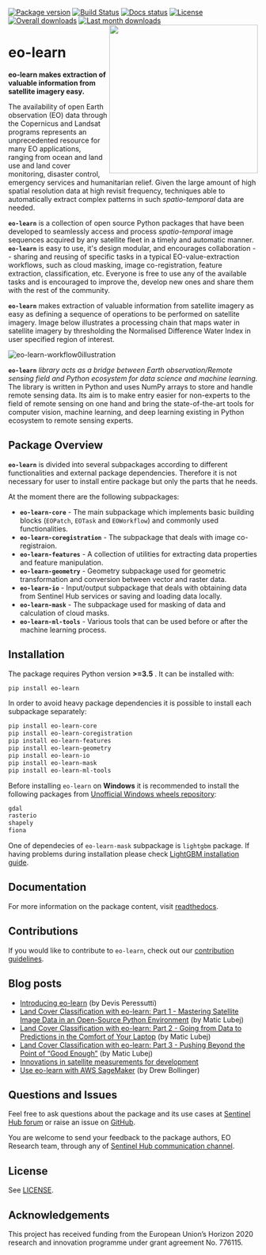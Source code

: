 [![Package version](https://badge.fury.io/py/eo-learn.svg)](https://pypi.org/project/eo-learn/)
[![Build Status](https://travis-ci.org/sentinel-hub/eo-learn.svg?branch=master)](https://travis-ci.org/sentinel-hub/eo-learn)
[![Docs status](https://readthedocs.org/projects/eo-learn/badge/?version=latest)](https://eo-learn.readthedocs.io)
[![License](https://img.shields.io/pypi/l/eo-learn.svg)](https://github.com/sentinel-hub/eo-learn/blob/master/LICENSE)
[![Overall downloads](http://pepy.tech/badge/eo-learn)](https://pepy.tech/project/eo-learn)
[![Last month downloads](https://pepy.tech/badge/eo-learn/month)](https://pepy.tech/project/eo-learn)
<img align="right" src="docs/source/figures/eo-learn-logo.png" alt="" width="300"/>


# eo-learn
**eo-learn makes extraction of valuable information from satellite imagery easy.**

The availability of open Earth observation (EO) data through the Copernicus and Landsat programs represents an
unprecedented resource for many EO applications, ranging from ocean and land use and land cover monitoring,
disaster control, emergency services and humanitarian relief. Given the large amount of high spatial resolution
data at high revisit frequency, techniques able to automatically extract complex patterns in such _spatio-temporal_
data are needed.

**`eo-learn`** is a collection of open source Python packages that have been developed to seamlessly access and process
_spatio-temporal_ image sequences acquired by any satellite fleet in a timely and automatic manner. **`eo-learn`** is
easy to use, it's design modular, and encourages collaboration -- sharing and reusing of specific tasks in a typical
EO-value-extraction workflows, such as cloud masking, image co-registration, feature extraction, classification, etc. Everyone is free
to use any of the available tasks and is encouraged to improve the, develop new ones and share them with the rest of the community.

**`eo-learn`** makes extraction of valuable information from satellite imagery as easy as defining a sequence of operations to be performed on satellite imagery. Image below illustrates a processing chain that maps water in satellite imagery by thresholding the Normalised Difference Water Index in user specified region of interest.

![eo-learn-workflow0illustration](docs/source/figures/eo-learn-illustration.png)

**`eo-learn`** _library acts as a bridge between Earth observation/Remote sensing field and Python ecosystem for data science and machine learning._ The library is written in Python and uses NumPy arrays to store and handle remote sensing data. Its aim is to make entry easier for non-experts to the field of remote sensing on one hand and bring the state-of-the-art tools for computer vision, machine learning, and deep learning existing in Python ecosystem to remote sensing experts.

## Package Overview

**`eo-learn`** is divided into several subpackages according to different functionalities and external package dependencies. Therefore it is not necessary for user to install entire package but only the parts that he needs.

At the moment there are the following subpackages:

- **`eo-learn-core`** - The main subpackage which implements basic building blocks (`EOPatch`, `EOTask` and `EOWorkflow`) and commonly used functionalities.
- **`eo-learn-coregistration`** - The subpackage that deals with image co-registraion.
- **`eo-learn-features`** - A collection of utilities for extracting data properties and feature manipulation.
- **`eo-learn-geometry`** - Geometry subpackage used for geometric transformation and conversion between vector and raster data.
- **`eo-learn-io`** - Input/output subpackage that deals with obtaining data from Sentinel Hub services or saving and loading data locally.
- **`eo-learn-mask`** - The subpackage used for masking of data and calculation of cloud masks.
- **`eo-learn-ml-tools`** - Various tools that can be used before or after the machine learning process.

## Installation

The package requires Python version **>=3.5** . It can be installed with:

```bash
pip install eo-learn
```

In order to avoid heavy package dependencies it is possible to install each subpackage separately:
```bash
pip install eo-learn-core
pip install eo-learn-coregistration
pip install eo-learn-features
pip install eo-learn-geometry
pip install eo-learn-io
pip install eo-learn-mask
pip install eo-learn-ml-tools
```

Before installing `eo-learn` on **Windows** it is recommended to install the following packages from [Unofficial Windows wheels repository](https://www.lfd.uci.edu/~gohlke/pythonlibs/):

```bash
gdal
rasterio
shapely
fiona
```

One of dependecies of `eo-learn-mask` subpackage is `lightgbm` package. If having problems during installation please check [LightGBM installation guide](https://lightgbm.readthedocs.io/en/latest/Installation-Guide.html).

## Documentation

For more information on the package content, visit [readthedocs](https://eo-learn.readthedocs.io/).

## Contributions

If you would like to contribute to `eo-learn`, check out our [contribution guidelines](./CONTRIBUTING.md).

## Blog posts

 * [Introducing eo-learn](https://medium.com/sentinel-hub/introducing-eo-learn-ab37f2869f5c) (by Devis Peressutti)
 * [Land Cover Classification with eo-learn: Part 1 - Mastering Satellite Image Data in an Open-Source Python Environment](https://medium.com/sentinel-hub/land-cover-classification-with-eo-learn-part-1-2471e8098195) (by Matic Lubej)
 * [Land Cover Classification with eo-learn: Part 2 - Going from Data to Predictions in the Comfort of Your Laptop](https://medium.com/sentinel-hub/land-cover-classification-with-eo-learn-part-2-bd9aa86f8500) (by Matic Lubej)
 * [Land Cover Classification with eo-learn: Part 3 - Pushing Beyond the Point of “Good Enough”](https://medium.com/sentinel-hub/land-cover-classification-with-eo-learn-part-3-c62ed9ecd405) (by Matic Lubej)
 * [Innovations in satellite measurements for development](https://blogs.worldbank.org/opendata/innovations-satellite-measurements-development)
 * [Use eo-learn with AWS SageMaker](https://medium.com/@drewbo19/use-eo-learn-with-aws-sagemaker-9420856aafb5) (by Drew Bollinger)

## Questions and Issues

Feel free to ask questions about the package and its use cases at [Sentinel Hub forum](https://forum.sentinel-hub.com/) or raise an issue on [GitHub](https://github.com/sentinel-hub/eo-learn/issues).

You are welcome to send your feedback to the package authors, EO Research team, through any of [Sentinel Hub communication channel](https://sentinel-hub.com/develop/communication-channels).


## License

See [LICENSE](https://github.com/sentinel-hub/eo-learn/blob/master/LICENSE).

## Acknowledgements 

This project has received funding from the European Union’s Horizon 2020 research and innovation programme under grant agreement No. 776115.
